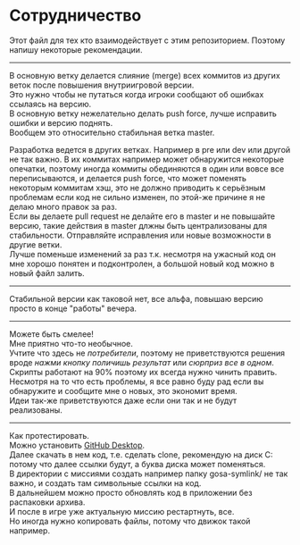 Сотрудничество
=
Этот файл для тех кто взаимодействует с этим репозиторием.
Поэтому напишу некоторые рекомендации.

-----

В основную ветку делается слияние (merge) всех коммитов из других веток после повышения внутриигровой версии.  
Это нужно чтобы не путаться когда игроки сообщают об ошибках ссылаясь на версию.  
В основную ветку нежелательно делать push force, лучше исправить ошибки и версию поднять.  
Вообщем это относительно стабильная ветка master.  

Разработка ведется в других ветках.
Например в pre или dev или другой не так важно.
В их коммитах например может обнаружится некоторые опечатки, поэтому иногда коммиты обединяются в один или вовсе все переписываются, и делается push force, что может поменять некоторым коммитам хэш, это не должно приводить к серьёзным проблемам если код не сильно изменен, по этой-же причине я не делаю много правок за раз.  
Если вы делаете pull request не делайте его в master и не повышайте версию, такие действия в master длжны быть централизованы для стабильности.
Отправляйте исправления или новые возможности в другие ветки.  
Лучше поменьше изменений за раз т.к. несмотря на ужасный код он мне хорошо понятен и подконтролен, а большой новый код можно в новый файл залить.  

-----

Стабильной версии как таковой нет, все альфа, повышаю версию просто в конце "работы" вечера.

-----

Можете быть смелее!  
Мне приятно что-то необычное.  
Учтите что здесь не *потребители*, поэтому не приветствуются решения вроде *нажми кнопку поличишь результат* или *сюрприз все в одном*.  
Скрипты работают на 90% поэтому их всегда нужно чинить править.  
Несмотря на то что есть проблемы, я все равно буду рад если вы обнаружите и сообщите мне о новых, это экономит время.  
Идеи так-же приветствуются даже если они так и не будут реализованы.

-----

Как протестировать.  
Можно установить [GitHub Desktop](https://desktop.github.com/).  
Далее скачать в нем код, т.е. сделать clone, рекомендую на диск C: потому что далее ссылки будут, а буква диска может поменяться.  
В директории с миссиями создать например папку gosa-symlink/ не так важно, и создать там символьные ссылки на код.  
В дальнейшем можно просто обновлять код в приложении без распаковки архива.  
И после в игре уже актуальную миссию рестартнуть, все.  
Но иногда нужно копировать файлы, потому что движок такой например.
